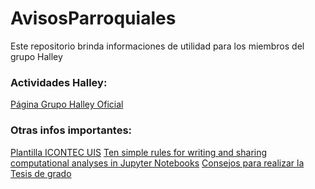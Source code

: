 # AvisosParroquiales
Este repositorio brinda informaciones de utilidad para los miembros del grupo Halley

### Actividades Halley:
[Página Grupo Halley Oficial](https://halley.uis.edu.co/)


### Otras infos importantes:
[Plantilla ICONTEC UIS](https://es.overleaf.com/latex/templates/plantilla-icontec-uis/bqyxhxyphyfv)
[Ten simple rules for writing and sharing computational analyses in Jupyter Notebooks](https://journals.plos.org/ploscompbiol/article?id=10.1371/journal.pcbi.1007007)
[Consejos para realizar la Tesis de grado](https://normasicontec.co/como-realizar-la-tesis-de-grado/)





